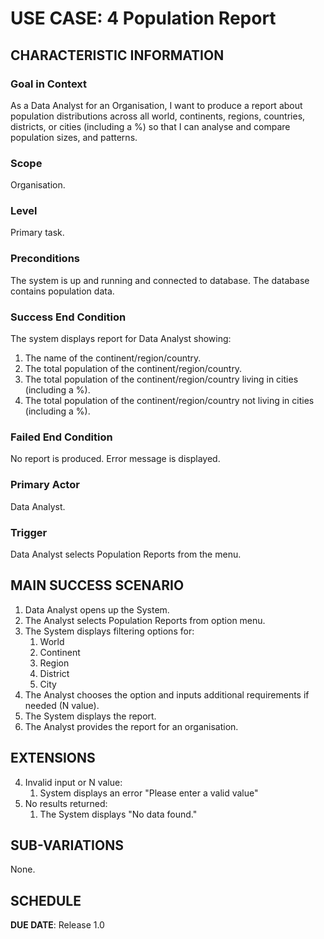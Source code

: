 # USE CASE: 4 Population Report
## CHARACTERISTIC INFORMATION

### Goal in Context

As a Data Analyst for an Organisation, I want to produce a report about population distributions across all world, continents, regions, countries, districts, or cities (including a %) so that I can analyse and compare population sizes, and patterns.

### Scope

Organisation.

### Level

Primary task.

### Preconditions

The system is up and running and connected to database.
The database contains population data.

### Success End Condition

The system displays report for Data Analyst showing:
1. The name of the continent/region/country.
2. The total population of the continent/region/country.
3. The total population of the continent/region/country living in cities (including a %).
4. The total population of the continent/region/country not living in cities (including a %).

### Failed End Condition

No report is produced.
Error message is displayed.

### Primary Actor

Data Analyst.

### Trigger

Data Analyst selects Population Reports from the menu.

## MAIN SUCCESS SCENARIO

1. Data Analyst opens up the System.
2. The Analyst selects Population Reports from option menu.
3. The System displays filtering options for:
   1. World
   2. Continent
   3. Region
   4. District
   5. City
4. The Analyst chooses the option and inputs additional requirements if needed (N value).
5. The System displays the report.
6. The Analyst provides the report for an organisation.

## EXTENSIONS

4. Invalid input or N value:
   1. System displays an error "Please enter a valid value"
5. No results returned:
   1. The System displays "No data found."

## SUB-VARIATIONS

None.

## SCHEDULE

**DUE DATE**: Release 1.0
